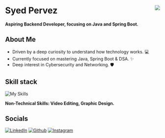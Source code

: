 <h1 align="left">
  Syed Pervez
  <img src="https://komarev.com/ghpvc/?username=realpervez&abbreviated=true&style=for-the-badge&color=red" align="right" />
</h1>

**Aspiring Backend Developer, focusing on Java and Spring Boot.** 

## About Me 
- Driven by a deep curiosity to understand how technology works. 💻
- Currently focused on mastering Java, Spring Boot & DSA. ✨
- Deep interest in Cybersecurity and Networking. 🛡️

## Skill stack
![My Skills](https://skillicons.dev/icons?i=java,spring,idea,maven,sqlite,git,github,gcp,kali,c,python,html,css,js,vscode&theme=light)

**Non-Technical Skills: Video Editing, Graphic Design.**

## Socials
  <a href="https://www.linkedin.com/in/realpervez" target="_blank"><img alt="LinkedIn" src="https://img.shields.io/badge/linkedin-%230077B5.svg?&style=for-the-badge&logo=linkedin&logoColor=white" /></a>
 <a href="https://github.com/realpervez" target="_blank"><img alt="Github" src="https://img.shields.io/badge/GitHub-%2312100E.svg?&style=for-the-badge&logo=Github&logoColor=white" /></a>
 <a href="https://youtube.com/shorts/DhkDO4T1AqA?si=Va8oQPSmEG1l_24e" target="_blank"><img alt="Instagram" src="https://img.shields.io/badge/Instagram-%23E4405F.svg?&style=for-the-badge&logo=Instagram&logoColor=white" /></a>
 <!--<p>
  <a href="https://leetcode.com/realpervez/" target="_blank"><img alt="LeetCode" src="https://img.shields.io/badge/LeetCode-000000?style=for-the-badge&logo=LeetCode&logoColor=#d16c06" /></a>-->
</p>
